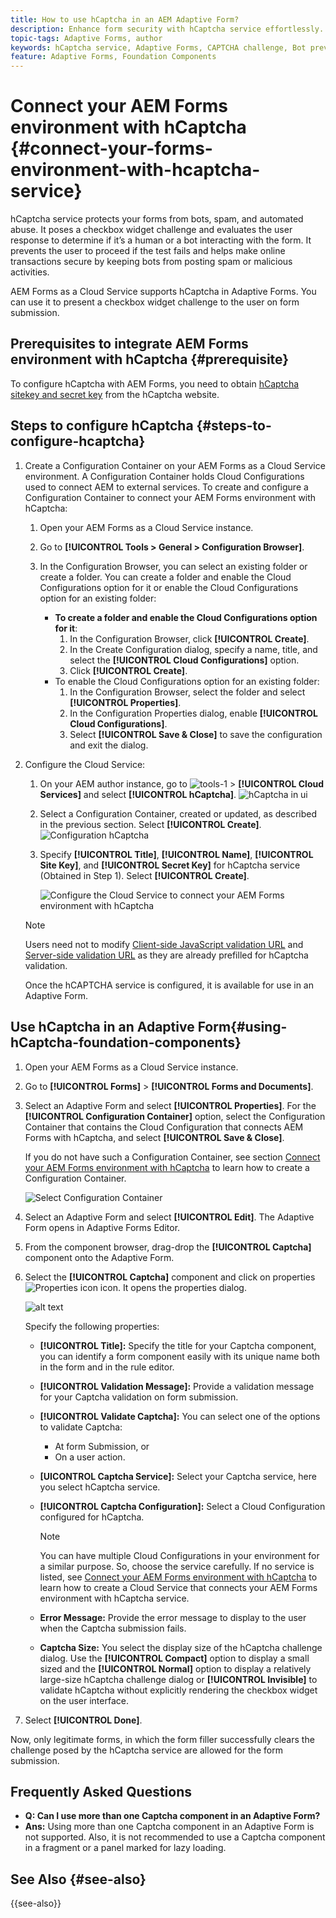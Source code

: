 ```yaml
---
title: How to use hCaptcha in an AEM Adaptive Form?
description: Enhance form security with hCaptcha service effortlessly. Step-by-step guide inside!
topic-tags: Adaptive Forms, author
keywords: hCaptcha service, Adaptive Forms, CAPTCHA challenge, Bot prevention, Form submission security, Form spam prevention
feature: Adaptive Forms, Foundation Components
---
```


# Connect your AEM Forms environment with hCaptcha {#connect-your-forms-environment-with-hcaptcha-service}

hCaptcha service protects your forms from bots, spam, and automated abuse. It poses a checkbox widget challenge and evaluates the user response to determine if it’s a human or a bot interacting with the form. It prevents the user to proceed if the test fails and helps make online transactions secure by keeping bots from posting spam or malicious activities.

<!-- ![hCaptcha](assets/hCaptcha-challenge.png)-->

AEM Forms as a Cloud Service supports hCaptcha in Adaptive Forms. You can use it to present a checkbox widget challenge to the user on form submission.

## Prerequisites to integrate AEM Forms environment with hCaptcha {#prerequisite}

To configure hCaptcha with AEM Forms, you need to obtain [hCaptcha sitekey and secret key](https://docs.hcaptcha.com/switch/#get-your-hcaptcha-sitekey-and-secret-key) from the hCaptcha website.

## Steps to configure hCaptcha {#steps-to-configure-hcaptcha}

1. Create a Configuration Container on your AEM Forms as a Cloud Service environment. A Configuration Container holds Cloud Configurations used to connect AEM to external services. To create and configure a Configuration Container to connect your AEM Forms environment with hCaptcha:
    1. Open your AEM Forms as a Cloud Service instance. 
    1. Go to **[!UICONTROL Tools > General > Configuration Browser]**.  
    1. In the Configuration Browser, you can select an existing folder or create a folder. You can create a folder and enable the Cloud Configurations option for it or enable the Cloud Configurations option for an existing folder:

        * **To create a folder and enable the Cloud Configurations option for it**:
            1. In the Configuration Browser, click **[!UICONTROL Create]**. 
            1. In the Create Configuration dialog, specify a name, title, and select the **[!UICONTROL Cloud Configurations]** option. 
            1. Click **[!UICONTROL Create]**.
        * To enable the Cloud Configurations option for an existing folder:
            1. In the Configuration Browser, select the folder and select **[!UICONTROL Properties]**.
            1. In the Configuration Properties dialog, enable **[!UICONTROL Cloud Configurations]**.
            1. Select **[!UICONTROL Save & Close]** to save the configuration and exit the dialog. 

1. Configure the Cloud Service: 
    1. On your AEM author instance, go to ![tools-1](assets/tools-1.png) &gt; **[!UICONTROL Cloud Services]** and select **[!UICONTROL hCaptcha]**.
        ![hCaptcha in ui](assets/hcaptcha-in-ui.png)
    1. Select a Configuration Container, created or updated, as described in the previous section. Select **[!UICONTROL Create]**.
        ![Configuration hCaptcha](assets/config-hcaptcha.png)
    1. Specify **[!UICONTROL Title]**, **[!UICONTROL Name]**, **[!UICONTROL Site Key]**, and **[!UICONTROL Secret Key]** for hCaptcha service (Obtained in Step 1). Select **[!UICONTROL Create]**.

        ![Configure the Cloud Service to connect your AEM Forms environment with hCaptcha](assets/create-hcaptcha-config.png)

    > [!NOTE] 
    > Users need not to modify [Client-side JavaScript validation URL](https://docs.hcaptcha.com/#add-the-hcaptcha-widget-to-your-webpage) and [Server-side validation URL](https://docs.hcaptcha.com/#verify-the-user-response-server-side) as they are already prefilled for hCaptcha validation.

   Once the hCAPTCHA service is configured, it is available for use in an Adaptive Form.

## Use hCaptcha in an Adaptive Form{#using-hCaptcha-foundation-components}

1. Open your AEM Forms as a Cloud Service instance. 
1. Go to **[!UICONTROL Forms]** > **[!UICONTROL Forms and Documents]**.  
1. Select an Adaptive Form and select **[!UICONTROL Properties]**. For the **[!UICONTROL Configuration Container]** option, select the Configuration Container that contains the Cloud Configuration that connects AEM Forms with hCaptcha, and select **[!UICONTROL Save & Close]**.

    If you do not have such a Configuration Container, see section [Connect your AEM Forms environment with hCaptcha](#connect-your-forms-environment-with-hcaptcha-service) to learn how to create a Configuration Container.

    ![Select Configuration Container](/help/forms/assets/captcha-properties.png)

1. Select an Adaptive Form and select **[!UICONTROL Edit]**. The Adaptive Form opens in Adaptive Forms Editor. 
1. From the component browser, drag-drop the **[!UICONTROL Captcha]** component onto the Adaptive Form.
1. Select the **[!UICONTROL Captcha]** component and click on properties ![Properties icon](assets/configure-icon.svg) icon. It opens the properties dialog.

    ![alt text](assets/hcaptcha-properties.png)

    Specify the following properties:

    * **[!UICONTROL Title]:** Specify the title for your Captcha component, you can identify a form component easily with its unique name both in the form and in the rule editor.
    * **[!UICONTROL Validation Message]:** Provide a validation message for your Captcha validation on form submission.
    * **[!UICONTROL Validate Captcha]:** You can select one of the options to validate Captcha: 
        * At form Submission, or 
        * On a user action.
    * **[UICONTROL Captcha Service]:** Select your Captcha service, here you select hCaptcha service.
    * **[!UICONTROL Captcha Configuration]:** Select a Cloud Configuration configured for hCaptcha.

        >[!NOTE]
        >You can have multiple Cloud Configurations in your environment for a similar purpose. So, choose the service carefully. If no service is listed, see [Connect your AEM Forms environment with hCaptcha](#connect-your-forms-environment-with-hcaptcha-service) to learn how to create a Cloud Service that connects your AEM Forms environment with hCaptcha service.
        
    * **Error Message:** Provide the error message to display to the user when the Captcha submission fails.
    * **Captcha Size:** You select the display size of the hCaptcha challenge dialog. Use the **[!UICONTROL Compact]** option to display a small sized and the **[!UICONTROL Normal]** option to display a relatively large-size hCaptcha challenge dialog or **[!UICONTROL Invisible]** to validate hCaptcha without explicitly rendering the checkbox widget on the user interface.

1. Select **[!UICONTROL Done]**.

Now, only legitimate forms, in which the form filler successfully clears the challenge posed by the hCaptcha service are allowed for the form submission.

## Frequently Asked Questions

* **Q: Can I use more than one Captcha component in an Adaptive Form?**
* **Ans:** Using more than one Captcha component in an Adaptive Form is not supported. Also, it is not recommended to use a Captcha component in a fragment or a panel marked for lazy loading.

## See Also {#see-also}

{{see-also}}
